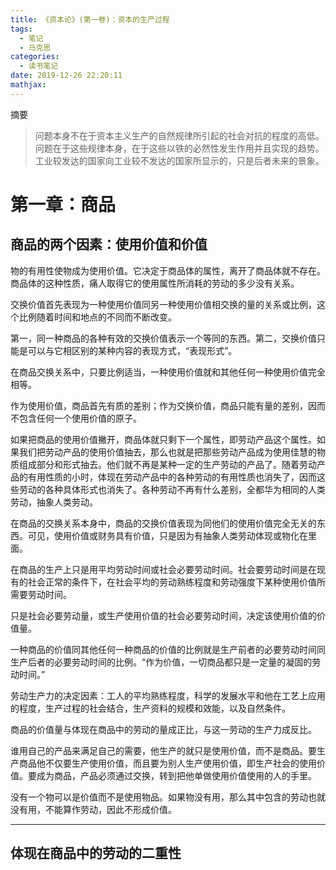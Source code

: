 ```yaml
---
title: 《资本论》(第一卷)：资本的生产过程
tags:
  - 笔记
  - 马克思
categories:
  - 读书笔记
date: 2019-12-26 22:20:11
mathjax:
---
```

摘要
>问题本身不在于资本主义生产的自然规律所引起的社会对抗的程度的高低。问题在于这些规律本身，在于这些以铁的必然性发生作用并且实现的趋势。工业较发达的国家向工业较不发达的国家所显示的，只是后者未来的景象。

<!--more-->

# 第一章：商品

## 商品的两个因素：使用价值和价值

物的有用性使物成为使用价值。它决定于商品体的属性，离开了商品体就不存在。商品体的这种性质，痛人取得它的使用属性所消耗的劳动的多少没有关系。

交换价值首先表现为一种使用价值同另一种使用价值相交换的量的关系或比例，这个比例随着时间和地点的不同而不断改变。

第一，同一种商品的各种有效的交换价值表示一个等同的东西。第二，交换价值只能是可以与它相区别的某种内容的表现方式，“表现形式”。

在商品交换关系中，只要比例适当，一种使用价值就和其他任何一种使用价值完全相等。

作为使用价值，商品首先有质的差别；作为交换价值，商品只能有量的差别，因而不包含任何一个使用价值的原子。

如果把商品的使用价值撇开，商品体就只剩下一个属性，即劳动产品这个属性。如果我们把劳动产品的使用价值抽去，那么也就是把那些劳动产品成为使用佳慧的物质组成部分和形式抽去。他们就不再是某种一定的生产劳动的产品了。随着劳动产品的有用性质的小时，体现在劳动产品中的各种劳动的有用性质也消失了，因而这些劳动的各种具体形式也消失了。各种劳动不再有什么差别，全都华为相同的人类劳动，抽象人类劳动。

在商品的交换关系本身中，商品的交换价值表现为同他们的使用价值完全无关的东西。可见，使用价值或财务具有价值，只是因为有抽象人类劳动体现或物化在里面。

在商品的生产上只是用平均劳动时间或社会必要劳动时间。社会要劳动时间是在现有的社会正常的条件下，在社会平均的劳动熟练程度和劳动强度下某种使用价值所需要劳动时间。

只是社会必要劳动量，或生产使用价值的社会必要劳动时间，决定该使用价值的价值量。

一种商品的价值同其他任何一种商品的价值的比例就是生产前者的必要劳动时间同生产后者的必要劳动时间的比例。“作为价值，一切商品都只是一定量的凝固的劳动时间。”

劳动生产力的决定因素：工人的平均熟练程度，科学的发展水平和他在工艺上应用的程度，生产过程的社会结合，生产资料的规模和效能，以及自然条件。

商品的价值量与体现在商品中的劳动的量成正比，与这一劳动的生产力成反比。

谁用自己的产品来满足自己的需要，他生产的就只是使用价值，而不是商品。要生产商品他不仅要生产使用价值，而且要为别人生产使用价值，即生产社会的使用价值。要成为商品，产品必须通过交换，转到把他单做使用价值使用的人的手里。

没有一个物可以是价值而不是使用物品。如果物没有用，那么其中包含的劳动也就没有用，不能算作劳动，因此不形成价值。

---

## 体现在商品中的劳动的二重性

